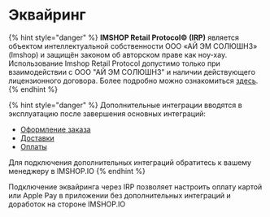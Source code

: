 # Эквайринг

{% hint style="danger" %}
**IMSHOP Retail Protocol© (IRP)** является объектом интеллектуальной собственности ООО «АЙ ЭМ СОЛЮШНЗ» (Imshop) и защищён законом об авторском праве как ноу-хау. Использование Imshop Retail Protocol допустимо только при взаимодействии с ООО "АЙ ЭМ СОЛЮШНЗ" и наличии действующего лицензионного договора. Более подробно можно ознакомиться [здесь](../../../api-license.md).
{% endhint %}

{% hint style="danger" %}
Дополнительные интеграции вводятся в эксплуатацию после завершения основных интеграций:

* [Оформление заказа](../../../osnovnye-integracii/oformlenie-zakaza.md)
* [Доставки](../../../osnovnye-integracii/dostavki.md)
* [Оплаты](../../../osnovnye-integracii/oplaty.md)

Для подключения дополнительных интеграций обратитесь к вашему менеджеру в IMSHOP.IO
{% endhint %}

Подключение эквайринга через IRP позволяет настроить оплату картой или Apple Pay в приложении без дополнительных интеграций и доработок на стороне IMSHOP.IO
